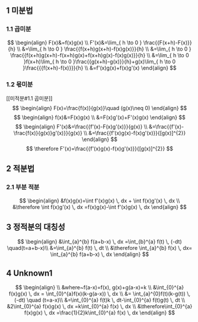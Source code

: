 ## 1 미분법
### 1.1 곱미분
$$
\begin{align}
F(x)&=f(x)g(x) \\
F'(x)&=\lim_{ h \to 0 } \frac{{F(x+h)-F(x)}}{h} \\
&=\lim_{ h \to 0 } \frac{{f(x+h)g(x+h)-f(x)g(x)}}{h} \\
&=\lim_{ h \to 0 } \frac{{f(x+h)g(x+h)-f(x+h)g(x)+f(x+h)g(x)-f(x)g(x)}}{h} \\
&=\lim_{ h \to 0 }f(x+h)\lim_{ h \to 0 }\frac{{g(x+h)-g(x)}}{h}+g(x)\lim_{ h \to 0 }\frac{{{f(x+h)-f(x)}}}{h} \\
&=f'(x)g(x)+f(x)g'(x)
\end{align}
$$
### 1.2 몫미분
[[미적분#1.1 곱미분]]
$$
\begin{align}
F(x)=\frac{f(x)}{g(x)}\quad (g(x)\neq 0)
\end{align}
$$
$$
\begin{align}
f(x)&=F(x)g(x) \\
&=F(x)g'(x)+F'(x)g(x)
\end{align}
$$
$$
\begin{align}
F'(x)&=\frac{{f'(x)-F(x)g'(x)}}{g(x)} \\
&=\frac{{f'(x)-\frac{f(x)}{g(x)}g'(x)}}{g(x)} \\
&=\frac{{f'(x)g(x)-f(x)g'(x)}}{[g(x)]^{2}}
\end{align}
$$
$$
\therefore F'(x)=\frac{{f'(x)g(x)-f(x)g'(x)}}{[g(x)]^{2}}
$$
## 2 적분법
### 2.1 부분 적분
$$
\begin{align}
&f(x)g(x)=\int f'(x)g(x) \, dx  + \int f(x)g'(x) \, dx \\
&\therefore \int f(x)g'(x) \, dx =f(x)g(x)-\int f'(x)g(x) \, dx 
\end{align}
$$
## 3 정적분의 대칭성
$$
\begin{align}
&\int_{a}^{b} f(a+b-x)  \, dx =\int_{b}^{a} f(t) \, (-dt) \quad(t=a+b-x)\\
&=\int_{a}^{b} f(t) \, dt \\
&\therefore \int_{a}^{b} f(x) \, dx= \int_{a}^{b} f(a+b-x)  \, dx 
\end{align}
$$
## 4 Unknown1
$$
\begin{align} \\
&where~f(a-x)=f(x), g(x)+g(a-x)=k \\
&\int_{0}^{a} f(x)g(x) \, dx = \int_{0}^{a}f(x)(k-g(a-x)) \, dx \\
&= \int_{a}^{0}f(t)(k-g(t)) \, (-dt) \quad (t=a-x)\\
&=\int_{0}^{a} f(t)k \, dt-\int_{0}^{a} f(t)g(t) \, dt \\
&2\int_{0}^{a} f(x)g(x)   \, dx =k\int_{0}^{a} f(x) \, dx  \\
&\therefore\int_{0}^{a} f(x)g(x)  \, dx =\frac{1}{2}k\int_{0}^{a} f(x)  \, dx
\end{align}
$$
